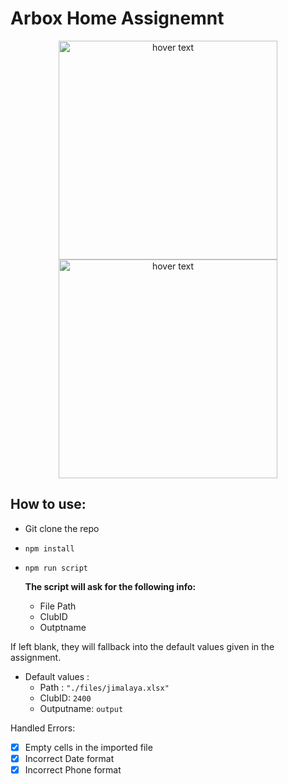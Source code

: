 # Arbox Home Assignemnt 

<p align="center">
  <img src="https://user-images.githubusercontent.com/23456142/134665189-6f57de60-8575-4ca3-8ba9-1a293f0746e3.png" width="350" title="hover text">
    <img src="https://user-images.githubusercontent.com/23456142/134664932-6d4286ac-c637-42c2-85e8-22a370b830e6.png" width="350" title="hover text">
  
</p>

## How to use:

* Git clone the repo
* `npm install`
* `npm run script`



  **The script will ask for the following info:**
  * File Path 
  * ClubID 
  * Outptname

If left blank, they will fallback into the default values given
in the assignment.
 
* Default values :
  * Path :  `"./files/jimalaya.xlsx"`
  * ClubID: `2400`
  * Outputname: `output`



Handled Errors:
- [x] Empty cells in the imported file
- [x] Incorrect Date format
- [x] Incorrect Phone format

